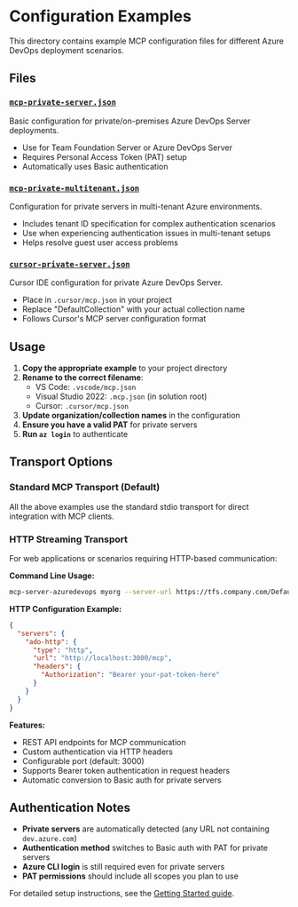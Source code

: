 # Configuration Examples

This directory contains example MCP configuration files for different Azure DevOps deployment scenarios.

## Files

### [`mcp-private-server.json`](./mcp-private-server.json)
Basic configuration for private/on-premises Azure DevOps Server deployments.
- Use for Team Foundation Server or Azure DevOps Server
- Requires Personal Access Token (PAT) setup
- Automatically uses Basic authentication

### [`mcp-private-multitenant.json`](./mcp-private-multitenant.json)
Configuration for private servers in multi-tenant Azure environments.
- Includes tenant ID specification for complex authentication scenarios
- Use when experiencing authentication issues in multi-tenant setups
- Helps resolve guest user access problems

### [`cursor-private-server.json`](./cursor-private-server.json)
Cursor IDE configuration for private Azure DevOps Server.
- Place in `.cursor/mcp.json` in your project
- Replace "DefaultCollection" with your actual collection name
- Follows Cursor's MCP server configuration format

## Usage

1. **Copy the appropriate example** to your project directory
2. **Rename to the correct filename**:
   - VS Code: `.vscode/mcp.json`
   - Visual Studio 2022: `.mcp.json` (in solution root)
   - Cursor: `.cursor/mcp.json`
3. **Update organization/collection names** in the configuration
4. **Ensure you have a valid PAT** for private servers
5. **Run `az login`** to authenticate

## Transport Options

### Standard MCP Transport (Default)
All the above examples use the standard stdio transport for direct integration with MCP clients.

### HTTP Streaming Transport
For web applications or scenarios requiring HTTP-based communication:

**Command Line Usage:**
```bash
mcp-server-azuredevops myorg --server-url https://tfs.company.com/DefaultCollection --transport http-streaming --http-port 3000
```

**HTTP Configuration Example:**
```json
{
  "servers": {
    "ado-http": {
      "type": "http",
      "url": "http://localhost:3000/mcp",
      "headers": {
        "Authorization": "Bearer your-pat-token-here"
      }
    }
  }
}
```

**Features:**
- REST API endpoints for MCP communication
- Custom authentication via HTTP headers
- Configurable port (default: 3000)
- Supports Bearer token authentication in request headers
- Automatic conversion to Basic auth for private servers

## Authentication Notes

- **Private servers** are automatically detected (any URL not containing `dev.azure.com`)
- **Authentication method** switches to Basic auth with PAT for private servers
- **Azure CLI login** is still required even for private servers
- **PAT permissions** should include all scopes you plan to use

For detailed setup instructions, see the [Getting Started guide](../GETTINGSTARTED.md#private-server-configuration).